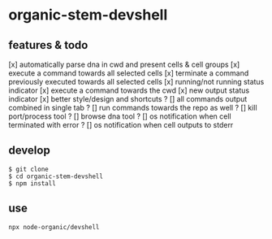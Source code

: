 # organic-stem-devshell

## features & todo

[x] automatically parse dna in cwd and present cells & cell groups
[x] execute a command towards all selected cells
[x] terminate a command previously executed towards all selected cells
[x] running/not running status indicator
[x] execute a command towards the cwd
[x] new output status indicator
[x] better style/design and shortcuts
? [] all commands output combined in single tab
? [] run commands towards the repo as well
? [] kill port/process tool
? [] browse dna tool
? [] os notification when cell terminated with error
? [] os notification when cell outputs to stderr

## develop

```
$ git clone 
$ cd organic-stem-devshell
$ npm install
```

## use

```
npx node-organic/devshell
```
